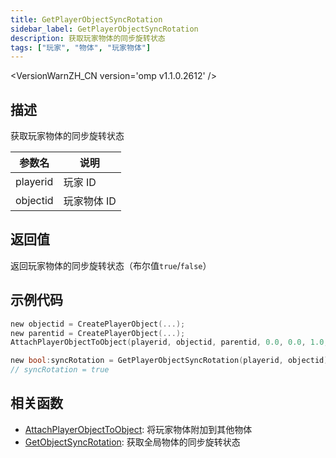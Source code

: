 ```yaml
---
title: GetPlayerObjectSyncRotation
sidebar_label: GetPlayerObjectSyncRotation
description: 获取玩家物体的同步旋转状态
tags: ["玩家", "物体", "玩家物体"]
---
```


<VersionWarnZH_CN version='omp v1.1.0.2612' />

## 描述

获取玩家物体的同步旋转状态

| 参数名   | 说明        |
| -------- | ----------- |
| playerid | 玩家 ID     |
| objectid | 玩家物体 ID |

## 返回值

返回玩家物体的同步旋转状态（布尔值`true`/`false`）

## 示例代码

```c
new objectid = CreatePlayerObject(...);
new parentid = CreatePlayerObject(...);
AttachPlayerObjectToObject(playerid, objectid, parentid, 0.0, 0.0, 1.0, 0.0, 0.0, 0.0, true);

new bool:syncRotation = GetPlayerObjectSyncRotation(playerid, objectid);
// syncRotation = true
```

## 相关函数

- [AttachPlayerObjectToObject](AttachPlayerObjectToObject): 将玩家物体附加到其他物体
- [GetObjectSyncRotation](GetObjectSyncRotation): 获取全局物体的同步旋转状态
